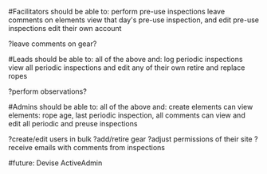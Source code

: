 #Facilitators should be able to:
perform pre-use inspections
leave comments on elements
view that day's pre-use inspection, and edit pre-use inspections
edit their own account

?leave comments on gear?

#Leads should be able to:
all of the above and:
log periodic inspections
view all periodic inspections and edit any of their own
retire and replace ropes

?perform observations?

#Admins should be able to:
all of the above and:
create elements
can view elements: rope age, last periodic inspection, all comments
can view and edit all periodic and preuse inspections

?create/edit users in bulk
?add/retire gear
?adjust permissions of their site
?receive emails with comments from inspections

#future:
Devise
ActiveAdmin
